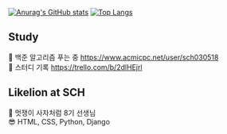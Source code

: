 [![Anurag's GitHub stats](https://github-readme-stats.vercel.app/api?username=g0709-19&theme=radical&locale=kr)](https://github.com/anuraghazra/github-readme-stats)
[![Top Langs](https://github-readme-stats.vercel.app/api/top-langs/?username=g0709-19&layout=compact&locale=kr)](https://github.com/anuraghazra/github-readme-stats)

## Study
📖 백준 알고리즘 푸는 중 https://www.acmicpc.net/user/sch030518  
👬 스터디 기록 https://trello.com/b/2dlHEjrl

## Likelion at SCH
🦁 멋쟁이 사자처럼 8기 선생님  
😎 HTML, CSS, Python, Django  
